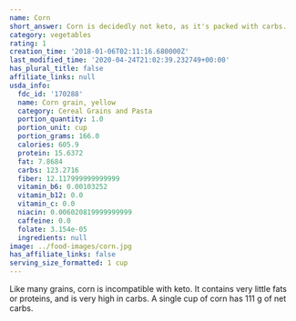```yaml
---
name: Corn
short_answer: Corn is decidedly not keto, as it's packed with carbs.
category: vegetables
rating: 1
creation_time: '2018-01-06T02:11:16.680000Z'
last_modified_time: '2020-04-24T21:02:39.232749+00:00'
has_plural_title: false
affiliate_links: null
usda_info:
  fdc_id: '170288'
  name: Corn grain, yellow
  category: Cereal Grains and Pasta
  portion_quantity: 1.0
  portion_unit: cup
  portion_grams: 166.0
  calories: 605.9
  protein: 15.6372
  fat: 7.8684
  carbs: 123.2716
  fiber: 12.117999999999999
  vitamin_b6: 0.00103252
  vitamin_b12: 0.0
  vitamin_c: 0.0
  niacin: 0.006020819999999999
  caffeine: 0.0
  folate: 3.154e-05
  ingredients: null
image: ../food-images/corn.jpg
has_affiliate_links: false
serving_size_formatted: 1 cup
---
```


Like many grains, corn is incompatible with keto. It contains very little fats or proteins, and is very high in carbs. A single cup of corn has 111 g of net carbs.
